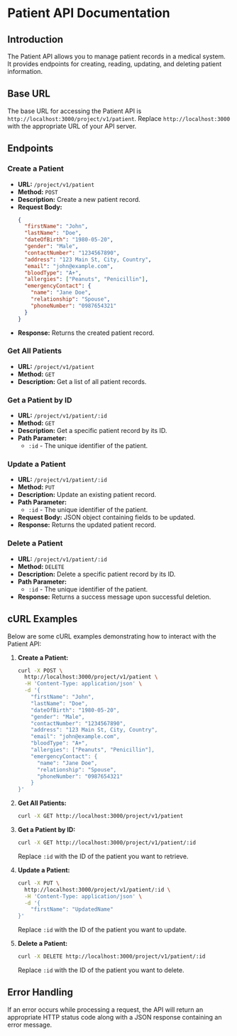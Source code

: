 # Patient API Documentation

## Introduction

The Patient API allows you to manage patient records in a medical system. It provides endpoints for creating, reading, updating, and deleting patient information.

## Base URL

The base URL for accessing the Patient API is `http://localhost:3000/project/v1/patient`. Replace `http://localhost:3000` with the appropriate URL of your API server.

## Endpoints

### Create a Patient

- **URL:** `/project/v1/patient`
- **Method:** `POST`
- **Description:** Create a new patient record.
- **Request Body:**
  ```json
  {
    "firstName": "John",
    "lastName": "Doe",
    "dateOfBirth": "1980-05-20",
    "gender": "Male",
    "contactNumber": "1234567890",
    "address": "123 Main St, City, Country",
    "email": "john@example.com",
    "bloodType": "A+",
    "allergies": ["Peanuts", "Penicillin"],
    "emergencyContact": {
      "name": "Jane Doe",
      "relationship": "Spouse",
      "phoneNumber": "0987654321"
    }
  }
  ```
- **Response:** Returns the created patient record.

### Get All Patients

- **URL:** `/project/v1/patient`
- **Method:** `GET`
- **Description:** Get a list of all patient records.

### Get a Patient by ID

- **URL:** `/project/v1/patient/:id`
- **Method:** `GET`
- **Description:** Get a specific patient record by its ID.
- **Path Parameter:**
  - `:id` - The unique identifier of the patient.

### Update a Patient

- **URL:** `/project/v1/patient/:id`
- **Method:** `PUT`
- **Description:** Update an existing patient record.
- **Path Parameter:**
  - `:id` - The unique identifier of the patient.
- **Request Body:** JSON object containing fields to be updated.
- **Response:** Returns the updated patient record.

### Delete a Patient

- **URL:** `/project/v1/patient/:id`
- **Method:** `DELETE`
- **Description:** Delete a specific patient record by its ID.
- **Path Parameter:**
  - `:id` - The unique identifier of the patient.
- **Response:** Returns a success message upon successful deletion.

## cURL Examples

Below are some cURL examples demonstrating how to interact with the Patient API:

1. **Create a Patient:**
    ```bash
    curl -X POST \
      http://localhost:3000/project/v1/patient \
      -H 'Content-Type: application/json' \
      -d '{
        "firstName": "John",
        "lastName": "Doe",
        "dateOfBirth": "1980-05-20",
        "gender": "Male",
        "contactNumber": "1234567890",
        "address": "123 Main St, City, Country",
        "email": "john@example.com",
        "bloodType": "A+",
        "allergies": ["Peanuts", "Penicillin"],
        "emergencyContact": {
          "name": "Jane Doe",
          "relationship": "Spouse",
          "phoneNumber": "0987654321"
        }
    }'
    ```

2. **Get All Patients:**
    ```bash
    curl -X GET http://localhost:3000/project/v1/patient
    ```

3. **Get a Patient by ID:**
    ```bash
    curl -X GET http://localhost:3000/project/v1/patient/:id
    ```
   Replace `:id` with the ID of the patient you want to retrieve.

4. **Update a Patient:**
    ```bash
    curl -X PUT \
      http://localhost:3000/project/v1/patient/:id \
      -H 'Content-Type: application/json' \
      -d '{
        "firstName": "UpdatedName"
    }'
    ```
   Replace `:id` with the ID of the patient you want to update.

5. **Delete a Patient:**
    ```bash
    curl -X DELETE http://localhost:3000/project/v1/patient/:id
    ```
   Replace `:id` with the ID of the patient you want to delete.

## Error Handling

If an error occurs while processing a request, the API will return an appropriate HTTP status code along with a JSON response containing an error message.
